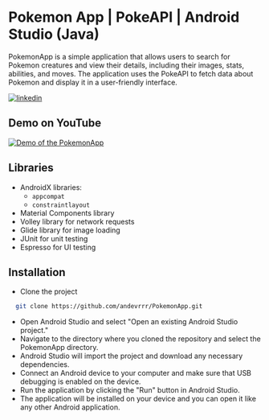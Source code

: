 
# Pokemon App | PokeAPI | Android Studio (Java)

PokemonApp is a simple application that allows users to search for Pokemon creatures and view their details, including their images, stats, abilities, and moves. The application uses the PokeAPI to fetch data about Pokemon and display it in a user-friendly interface.


[![linkedin](https://img.shields.io/badge/linkedin-0A66C2?style=for-the-badge&logo=linkedin&logoColor=white)](https://www.linkedin.com/in/antonkuch/)



## Demo on YouTube

[![Demo of the PokemonApp](https://i.ytimg.com/vi/u8lV5N-N-3Y/maxresdefault.jpg)](https://www.youtube.com/watch?v=u8lV5N-N-3Y)

## Libraries

- AndroidX libraries:
  - `appcompat`
  - `constraintlayout`
- Material Components library
- Volley library for network requests
- Glide library for image loading
- JUnit for unit testing
- Espresso for UI testing

## Installation

- Clone the project

```bash
  git clone https://github.com/andevrrr/PokemonApp.git
```

- Open Android Studio and select "Open an existing Android Studio project."
- Navigate to the directory where you cloned the repository and select the PokemonApp directory.
- Android Studio will import the project and download any necessary dependencies.
- Connect an Android device to your computer and make sure that USB debugging is enabled on the device.
- Run the application by clicking the "Run" button in Android Studio.
- The application will be installed on your device and you can open it like any other Android application.
